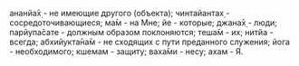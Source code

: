 ананйа̄х̣ - не имеющие другого (объекта); чинтайантах̣ - сосредоточивающиеся; ма̄м - на Мне; йе - которые; джана̄х̣ - люди; парйупа̄сате - должным образом поклоняются; теша̄м - их; нитйа - всегда; абхийукта̄на̄м - не сходящих с пути преданного служения; йога - необходимого; кшемам - защиту; ваха̄ми - несу; ахам - Я.